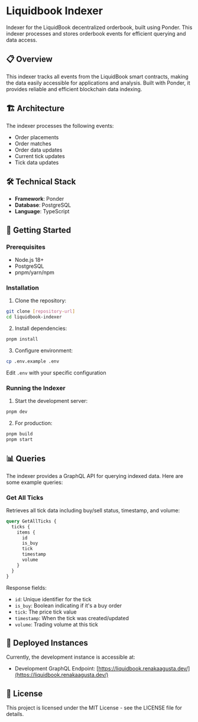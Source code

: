 # Liquidbook Indexer

Indexer for the LiquidBook decentralized orderbook, built using Ponder. This indexer processes and stores orderbook events for efficient querying and data access.

## 📋 Overview

This indexer tracks all events from the LiquidBook smart contracts, making the data easily accessible for applications and analysis. Built with Ponder, it provides reliable and efficient blockchain data indexing.

## 🏗️ Architecture

The indexer processes the following events:
- Order placements
- Order matches
- Order data updates
- Current tick updates
- Tick data updates

## 🛠️ Technical Stack

- **Framework**: Ponder
- **Database**: PostgreSQL
- **Language**: TypeScript

## 🚀 Getting Started

### Prerequisites

- Node.js 18+
- PostgreSQL
- pnpm/yarn/npm

### Installation

1. Clone the repository:
```bash
git clone [repository-url]
cd liquidbook-indexer
```

2. Install dependencies:
```bash
pnpm install
```

3. Configure environment:
```bash
cp .env.example .env
```
Edit `.env` with your specific configuration

### Running the Indexer

1. Start the development server:
```bash
pnpm dev
```

2. For production:
```bash
pnpm build
pnpm start
```


## 📊 Queries

The indexer provides a GraphQL API for querying indexed data. Here are some example queries:

### Get All Ticks
Retrieves all tick data including buy/sell status, timestamp, and volume:

```graphql
query GetAllTicks {
  ticks {
    items {
      id
      is_buy
      tick
      timestamp
      volume
    }
  }
}
```

Response fields:
- `id`: Unique identifier for the tick
- `is_buy`: Boolean indicating if it's a buy order
- `tick`: The price tick value
- `timestamp`: When the tick was created/updated
- `volume`: Trading volume at this tick

## 📍 Deployed Instances

Currently, the development instance is accessible at:
- Development GraphQL Endpoint: [https://liquidbook.renakaagusta.dev/](https://liquidbook.renakaagusta.dev/)

## 📜 License

This project is licensed under the MIT License - see the LICENSE file for details.
